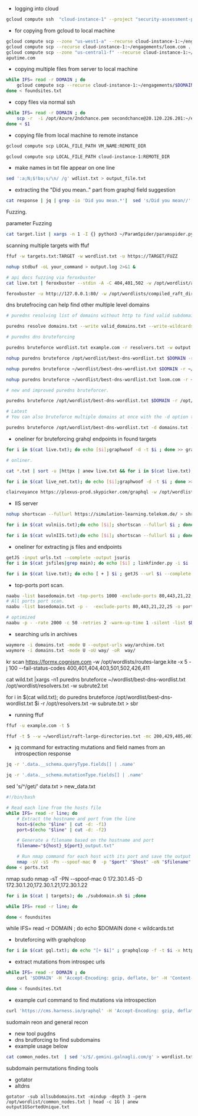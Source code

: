 -   logging into cloud

```bash
gcloud compute ssh  "cloud-instance-1" --project "security-assessment-project" --zone "us-central1-f"
```




-   for copying from gcloud to local machine

```bash
gcloud compute scp --zone "us-west1-a" --recurse cloud-instance-1:~/engagements/* .
gcloud compute scp --recurse cloud-instance-1:~/engagements/loom.com .
gcloud compute scp --zone "us-central1-f" --recurse cloud-instance-1:~/engagements/* .
aputime.com
```

-   copying multiple files from server to local machine

```bash
while IFS= read -r DOMAIN ; do
    gcloud compute scp --recurse cloud-instance-1:~/engagements/$DOMAIN .
done < foundsites.txt 
```
- copy files via normal ssh

```bash
while IFS= read -r DOMAIN ; do
    scp -r  -i /opt/Azure/2ndchance.pem secondchance@20.120.226.201:~/engagements/$DOMAIN .
done < $1
```


-   copying file from local machine to remote instance

```bash
gcloud compute scp LOCAL_FILE_PATH VM_NAME:REMOTE_DIR

gcloud compute scp LOCAL_FILE_PATH cloud-instance-1:REMOTE_DIR
```

-   make names in txt file appear on one line

```bash
sed ':a;N;$!ba;s/\n/ /g' wdlist.txt > output_file.txt
```

-   extracting the "Did you mean.." part from graphql field suggestion

```bash
cat response | jq | grep -io 'Did you mean.*'|  sed 's/Did you mean//' | grep -o '[[:alnum:]]\+' |deduplicate
```

Fuzzing.

parameter Fuzzing

```bash
cat target.list | xargs -n 1 -I {} python3 ~/ParamSpider/paramspider.py --domain {} --level high | sort -u  >> all_spiderparamters.txt

```

scanning multiple targets with ffuf

```bash
ffuf -w targets.txt:TARGET -w wordlist.txt -u https://TARGET/FUZZ

nohup stdbuf -oL your_command > output.log 2>&1 &

# api docs fuzzing via feroxbuster
cat live.txt | feroxbuster --stdin -A -C 404,401,502 -w /opt/wordlist/api/api2.txt -o apires

feroxbuster -u http://127.0.0.1:80/ -w /opt/wordlists/compiled_raft_directories.txt
```

dns brutefrocing can help find other multiple level domains

```bash
# puredns resolving list of domains without http to find valid subdomains

puredns resolve domains.txt --write valid_domains.txt --write-wildcards wildcards.txt -r /opt/wordlist/resolvers.txt

# puredns dns bruteforcing

puredns bruteforce wordlist.txt example.com -r resolvers.txt -w output.txt

nohup puredns bruteforce /opt/wordlist/best-dns-wordlist.txt $DOMAIN -r /opt/wordlist/resolvers.txt -w subrute.txt --write-wildcards wildcards.txt --write-massdns from_massdns.txt > sbr2 &

nohup puredns bruteforce ~/wordlist/best-dns-wordlist.txt $DOMAIN -r ~/wordlist/resolvers.txt -w subrute.txt > sbr &

nohup puredns bruteforce ~/wordlist/best-dns-wordlist.txt loom.com -r ~/wordlist/resolvers.txt -w subrute3.txt > sbr3 &

# new and improved puredns bruteforcer.

puredns bruteforce /opt/wordlist/best-dns-wordlist.txt $DOMAIN -r /opt/wordlist/resolvers.txt -w subrute.txt --write-wildcards wildcards.txt 

# Latest
# You can also bruteforce multiple domains at once with the -d option to load a text file containing domains instead of specifying a single domain as an argument:

puredns bruteforce /opt/wordlist/best-dns-wordlist.txt -d domains.txt -w subrute.txt --write-wildcards wildcards.txt 


```

-   oneliner for bruteforcing grahql endpoints in found targets

```bash
for i in $(cat live.txt); do echo [$i];graphwoof -d -t $i ; done >> grap2.txt

# onliner.

cat *.txt | sort -u |httpx | anew live.txt && for i in $(cat live.txt); do echo [$i];graphwoof -d -t $i ; done >> grap2.txt

for i in $(cat live_net.txt); do echo [$i];graphwoof -d -t $i ; done >> grap2.txt

```

```bash
clairvoyance https://plexus-prod.skypicker.com/graphql -w /opt/wordlist/30k.txt -0 prodintrospec.json
```

-   IIS server

```bash
nohup shortscan --fullurl https://simulation-learning.telekom.de/ > shrtsc.txt &

for i in $(cat vulniis.txt);do echo [$i]; shortscan --fullurl $i ; done >> shortscn.txt

for i in $(cat vulnIIS.txt);do echo [$i]; shortscan --fullurl $i ; done >> shortscn.txt

```

-   oneliner for extracting js files and endpoints

```bash
getJS -input urls.txt --complete -output jsuris
for i in $(cat jsfiles|grep main); do echo [$i] ; linkfinder.py -i $i -o cli  ; done  >> endpointsjs

for i in $(cat live.txt); do echo [ + ] $i ; getJS --url $i --complete |anew jsfiles ;done
```

-   top-ports port scan.

```bash
naabu -list basedomain.txt -top-ports 1000 -exclude-ports 80,443,21,22,25 -o ports.txt
# All ports port scan.
naabu -list basedomain.txt -p -  -exclude-ports 80,443,21,22,25 -o ports.txt

# optimized
naabu -p - -rate 2000 -c 50 -retries 2 -warm-up-time 1 -silent -list $DOMAINLIST_FILE  -nmap-cli 'nmap -sV -oA scanResults'

```

-   searching urls in archives

```bash
waymore -i domains.txt -mode U --output-urls way/archive.txt
waymore -i domains.txt -mode U -oU way/ -oR  way/
```

kr scan https://formx.cognism.com -w /opt/wordlists/routes-large.kite -x 5 -j 100 --fail-status-codes 400,401,404,403,501,502,426,411

cat wild.txt |xargs -n1 puredns bruteforce ~/wordlist/best-dns-wordlist.txt /opt/wordlist/resolvers.txt -w subrute2.txt

for i in $(cat wild.txt); do puredns bruteforce /opt/wordlist/best-dns-wordlist.txt $i -r /opt/resolvers.txt -w subrute.txt > sbr

-   running ffuf

```bash
ffuf -u example.com -t 5

ffuf -t 5 --w ~/wordlist/raft-large-directories.txt -mc 200,429,405,401,403,204,201 -ic -e .js,.conf,.log,.zip,.bac,.bak,.cache,.save,.tar.gz,.tgz,.templ,.xml,.txt,.tar,.jar,.inc,.ini,.dist,.db,.sql,.aspx,.asp,.rar,.xlsx,.dll,.csv,.xsl,.tmp,.config,.pdf,.doc,.json,.jsp,.conf,.html -o ffuf_output -sf
```

-   jq command for extracting mutations and field names from an introspection response

```bash
jq -r '.data.__schema.queryType.fields[] | .name'

jq -r '.data.__schema.mutationType.fields[] | .name'
```

sed 's/^/get/' data.txt > new_data.txt

```bash
#!/bin/bash

# Read each line from the hosts file
while IFS= read -r line; do
    # Extract the hostname and port from the line
    host=$(echo "$line" | cut -d: -f1)
    port=$(echo "$line" | cut -d: -f2)

    # Generate a filename based on the hostname and port
    filename="${host}_${port}_output.txt"

    # Run nmap command for each host with its port and save the output to a file
    nmap -sV -sS -Pn --spoof-mac 0  -p "$port" "$host" -oN "$filename"
done < ports.txt

```


nmap
sudo nmap -sT -PN --spoof-mac 0 172.30.1.45 -D  172.30.1.20,172.30.1.21,172.30.1.22

```bash
for i in $(cat | targets); do ./subdomain.sh $i ;done

while IFS= read -r line; do

done < foundsites
```

while IFS= read -r DOMAIN ; do
echo $DOMAIN
done < wildcards.txt



- bruteforcing with graphqlcop
```bash
for i in $(cat gql.txt); do echo "[+ $i]" ; graphqlcop -f -t $i -x http://127.0.0.1:8080 ; done >> res_gql.txt

```


-   extract mutations from introspec urls

```bash
while IFS= read -r DOMAIN ; do
    curl '$DOMAIN' -H 'Accept-Encoding: gzip, deflate, br' -H 'Content-Type: application/json' -H 'Accept: application/json' -H 'Connection: keep-alive' -H 'Origin: altair://-' --data-binary '{"query":"query {\n    __schema {\n        mutationType {\n            fields {\n                name\n            }\n        }\n    }\n}","variables":{}}' --compressed | jq -r '.data.__schema.mutationType.fields[] | .name' | anew mutation_wordlist.txt

done < foundsites.txt

```

-   example curl command to find mutations via introspection

```bash
curl 'https://cms.harness.io/graphql' -H 'Accept-Encoding: gzip, deflate, br' -H 'Content-Type: application/json' -H 'Accept: application/json' -H 'Connection: keep-alive' -H 'Origin: altair://-' --data-binary '{"query":"query {\n    __schema {\n        mutationType {\n            fields {\n                name\n            }\n        }\n    }\n}","variables":{}}' --compressed | jq -r '.data.__schema.mutationType.fields[] | .name' | anew mutation_wordlist.txt
```


sudomain reon and general recon
- new tool pugdns 
- dns brutforcing to find subdomains
- example usage below

```bash
cat common_nodes.txt  | sed 's/$/.gemini.galnagli.com/g' > wordlist.txt && sudo ./pugdns -interface eth0 -domains wordlist.txt -nameservers resolvers-trusted.txt -retries 10 -workers 4 -output my_results.json
```

subdomain permutations finding
tools
- gotator
- altdns
```
gotator -sub allsubdomains.txt -mindup -depth 3 -perm /opt/wordlist/common_nodes.txt | head -c 1G | anew output1GSortedUnique.txt
```